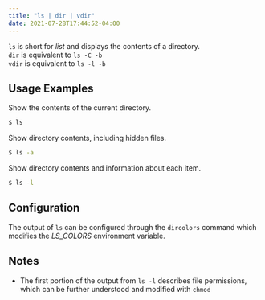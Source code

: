 ```yaml
---
title: "ls | dir | vdir"
date: 2021-07-28T17:44:52-04:00
---
```


`ls` is short for _list_ and displays the contents of a directory. <br> `dir` is
equivalent to `ls -C -b` <br> `vdir` is equivalent to `ls -l -b`

## Usage Examples

Show the contents of the current directory.

```bash
$ ls
```

Show directory contents, including hidden files.

```bash
$ ls -a
```

Show directory contents and information about each item.

```bash
$ ls -l
```

## Configuration

The output of `ls` can be configured through the `dircolors` command which
modifies the _LS_COLORS_ environment variable.

## Notes

- The first portion of the output from `ls -l` describes file permissions, which
  can be further understood and modified with `chmod`
